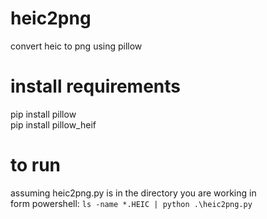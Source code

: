 # heic2png
convert heic to png using pillow

# install requirements
pip install pillow  
pip install pillow_heif  

# to run  
assuming heic2png.py is in the directory you are working in  
form powershell: ```ls -name *.HEIC | python .\heic2png.py```
